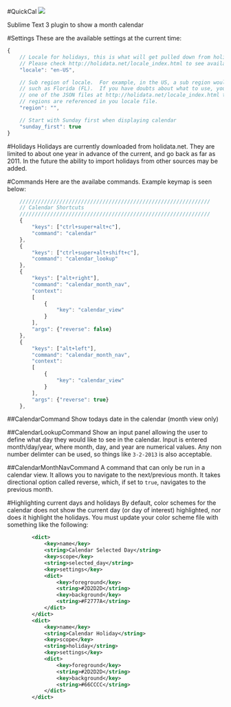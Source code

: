 #QuickCal
<img src="http://dl.dropbox.com/u/342698/QuickCal/Example.png" border="0"/>

Sublime Text 3 plugin to show a month calendar

#Settings
These are the available settings at the current time:

```javascript
{
    // Locale for holidays, this is what will get pulled down from holidata.net
    // Please check http://holidata.net/locale_index.html to see available locale
    "locale": "en-US",

    // Sub region of locale.  For example, in the US, a sub region would be a state
    // such as Florida (FL).  If you have doubts about what to use, you can look in
    // one of the JSON files at http://holidata.net/locale_index.html to see what
    // regions are referenced in you locale file.
    "region": "",

    // Start with Sunday first when displaying calendar
    "sunday_first": true
}
```

#Holidays
Holidays are currently downloaded from holidata.net.  They are limited to about one year in advance of the current, and go back as far as 2011.  In the future the ability to import holidays from other sources may be added.

#Commands
Here are the availabe commands.  Example keymap is seen below:

```javascript
    //////////////////////////////////////////////////////////////
    // Calendar Shortcuts
    //////////////////////////////////////////////////////////////
    {
        "keys": ["ctrl+super+alt+c"],
        "command": "calendar"
    },
    {
        "keys": ["ctrl+super+alt+shift+c"],
        "command": "calendar_lookup"
    },
    {
        "keys": ["alt+right"],
        "command": "calendar_month_nav",
        "context":
        [
            {
                "key": "calendar_view"
            }
        ],
        "args": {"reverse": false}
    },
    {
        "keys": ["alt+left"],
        "command": "calendar_month_nav",
        "context":
        [
            {
                "key": "calendar_view"
            }
        ],
        "args": {"reverse": true}
    },
```

##CalendarCommand
Show todays date in the calendar (month view only)

##CalendarLookupCommand
Show an input panel allowing the user to define what day they would like to see in the calendar.  Input is entered month/day/year, where month, day, and year are numerical values.  Any non number delimter can be used, so things like ```3-2-2013``` is also acceptable.

##CalendarMonthNavCommand
A command that can only be run in a calendar view.  It allows you to navigate to the next/previous month.  It takes directional option called reverse, which, if set to ```true```, navigates to the previous month.

#Highlighting current days and holidays
By default, color schemes for the calendar does not show the current day (or day of interest) highlighted, nor does it highlight the holidays.  You must update your color scheme file with something like the following:

```xml
        <dict>
            <key>name</key>
            <string>Calendar Selected Day</string>
            <key>scope</key>
            <string>selected_day</string>
            <key>settings</key>
            <dict>
                <key>foreground</key>
                <string>#2D2D2D</string>
                <key>background</key>
                <string>#F2777A</string>
            </dict>
        </dict>
        <dict>
            <key>name</key>
            <string>Calendar Holiday</string>
            <key>scope</key>
            <string>holiday</string>
            <key>settings</key>
            <dict>
                <key>foreground</key>
                <string>#2D2D2D</string>
                <key>background</key>
                <string>#66CCCC</string>
            </dict>
        </dict>
```
